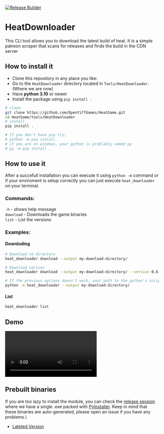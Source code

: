 [![Release Builder](https://github.com/OpenYiffGames/HeatGame/actions/workflows/release.yml/badge.svg)](https://github.com/OpenYiffGames/HeatGame/actions/workflows/release.yml)

# HeatDownloader

This CLI tool allows you to download the latest build of heat. It is a simple patreon scraper that scans for releases and finds the build in the CDN server

## How to install it

- Clone this repository in any place you like:
- Go to the `HeatDownloader` directory located in `Tools/HeatDownloader`. (Where we are now)
- Have **python 3.10** or newer
- Install the package using `pip install .`

```bash 
# clone
git clone https://github.com/OpenYiffGames/HeatGame.git
cd HeatGame/tools/HeatDownloader
# install
pip install .

# If you don't have pip try:
# python -m pip install .
# if you are on windows, your python is problably named py
# py -m pip install .
```

## How to use it

After a succefull installation you can execute it using `python -m` command or if your enviroment is setup correctly you can just execute `heat_downloader` on your terminal.

### Commands:
`-h` - shows help message \
`download` - Downloads the game binaries \
`list` - List the versions

### Examples:

#### Downloding
```bash
# Download to directory
heat_downloader download --output my-download-directory/

# Download version
heat_downloader download --output my-download-directory/ --version 0.6.7.2

# If the previous options doesn't work, your path to the python's script folder is probably not set; so try this
python -m heat_downloader --output my-download-directory/
```
#### List
```bash
heat_downloader list
```

## Demo
![demo](/.github/images/download_demo.mp4)

## Prebuilt binaries
If you are too lazy to install the module, you can check the [release session](https://github.com/OpenYiffGames/HeatGame/releases) where we have a single .exe packed with [PyInstaller](https://github.com/pyinstaller/pyinstaller).
Keep in mind that these binaries are auto-generated, please open an issue if you have any problems.\

- [Lateted Version](https://github.com/OpenYiffGames/HeatGame/releases/latest/download/tools.zip)
